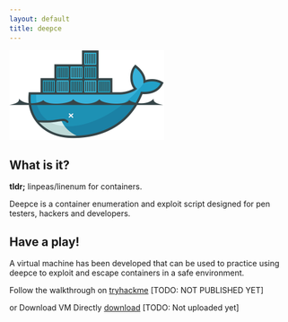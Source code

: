 ```yaml
---
layout: default
title: deepce
---
```


![image](images/logo.png)

## What is it?

**tldr;** linpeas/linenum for containers.

Deepce is a container enumeration and exploit script designed for pen testers, hackers and developers.

## Have a play!
A virtual machine has been developed that can be used to practice using deepce to exploit and escape containers in a safe environment. 

Follow the walkthrough on [tryhackme](https://tryhackme.com/room/deepce) \[TODO: NOT PUBLISHED YET\]

or Download VM Directly [download](https://google.com) \[TODO: Not uploaded yet\]

